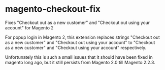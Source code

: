 # magento-checkout-fix
Fixes "Checkout out as a new customer" and "Checkout out using your account" for Magento 2

For popup login in Magento 2, this extension replaces strings "Checkout out as a new customer" and "Checkout out using your account" to "Checkout as a new customer" and "Checkout using your account" respectively.

Unfortunately this is such a small issues that it should have been fixed in magento long ago, but it still persists from Magento 2.0 till Magento 2.2.3.
